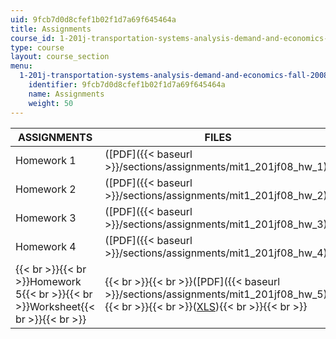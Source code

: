 ```yaml
---
uid: 9fcb7d0d8cfef1b02f1d7a69f645464a
title: Assignments
course_id: 1-201j-transportation-systems-analysis-demand-and-economics-fall-2008
type: course
layout: course_section
menu:
  1-201j-transportation-systems-analysis-demand-and-economics-fall-2008:
    identifier: 9fcb7d0d8cfef1b02f1d7a69f645464a
    name: Assignments
    weight: 50
---
```


| ASSIGNMENTS | FILES |
| --- | --- |
| Homework 1 | ([PDF]({{< baseurl >}}/sections/assignments/mit1_201jf08_hw_1)) |
| Homework 2 | ([PDF]({{< baseurl >}}/sections/assignments/mit1_201jf08_hw_2)) |
| Homework 3 | ([PDF]({{< baseurl >}}/sections/assignments/mit1_201jf08_hw_3)) |
| Homework 4 | ([PDF]({{< baseurl >}}/sections/assignments/mit1_201jf08_hw_4)) |
| {{< br >}}{{< br >}}Homework 5{{< br >}}{{< br >}}Worksheet{{< br >}}{{< br >}} | {{< br >}}{{< br >}}([PDF]({{< baseurl >}}/sections/assignments/mit1_201jf08_hw_5)){{< br >}}{{< br >}}([XLS](https://open-learning-course-data-production.s3.amazonaws.com/1-201j-transportation-systems-analysis-demand-and-economics-fall-2008/abbd17c15ff53ba0f81910b66afd6522_hw_5.xls)){{< br >}}{{< br >}}
